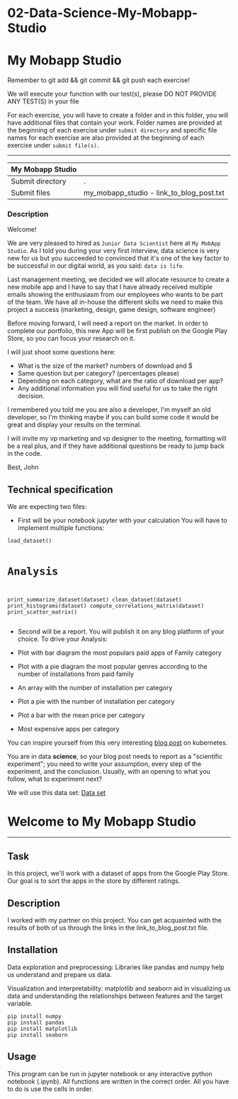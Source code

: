 # 02-Data-Science-My-Mobapp-Studio

<div class="row">
<div class="col tab-content">
<div class="tab-pane active show" id="subject" role="tabpanel">
<div class="row">
<div class="col-md-12 col-xl-12">
<div class="markdown-body">
<p class="text-muted m-b-15">
</p><h1>My Mobapp Studio</h1>
<p>Remember to git add &amp;&amp; git commit &amp;&amp; git push each exercise!</p>
<p>We will execute your function with our test(s), please DO NOT PROVIDE ANY TEST(S) in your file</p>
<p>For each exercise, you will have to create a folder and in this folder, you will have additional files that contain your work. Folder names are provided at the beginning of each exercise under <code>submit directory</code> and specific file names for each exercise are also provided at the beginning of each exercise under <code>submit file(s)</code>.</p>
<hr>
<table>
<thead>
<tr>
<th>My Mobapp Studio</th>
<th></th>
</tr>
</thead>
<tbody>
<tr>
<td>Submit directory</td>
<td>.</td>
</tr>
<tr>
<td>Submit files</td>
<td>my_mobapp_studio - link_to_blog_post.txt</td>
</tr>
</tbody>
</table>
<h3>Description</h3>
<p>Welcome!</p>
<p>We are very pleased to hired as <code>Junior Data Scientist</code> here at <code>My MobApp Studio</code>. As I told you during your very first interview, data science is very new for us but you succeeded to convinced that it's one of the key factor to be successful in our digital world, as you said: <code>data is life</code>.</p>
<p>Last management meeting, we decided we will allocate resource to create a new mobile app and I have to say that I have already received multiple emails showing the enthusiasm from our employees who wants to be part of the team.
We have all in-house the different skills we need to make this project a success (marketing, design, game design, software engineer)</p>
<p>Before moving forward, I will need a report on the market. In order to complete our portfolio, this new App will be first publish on the Google Play Store, so you can focus your research on it.</p>
<p>I will just shoot some questions here:</p>
<ul>
<li>What is the size of the market? numbers of download and $</li>
<li>Same question but per category? (percentages please)</li>
<li>Depending on each category, what are the ratio of download per app?</li>
<li>Any additional information you will find useful for us to take the right decision.</li>
</ul>
<p>I remembered you told me you are also a developer, I'm myself an old developer, so I'm thinking maybe if you can build some code it would be great and display your results on the terminal.</p>
<p>I will invite my vp marketing and vp designer to the meeting, formatting will be a real plus, and if they have additional questions be ready to jump back in the code.</p>
<p>Best,
John</p>
<h2>Technical specification</h2>
<p>We are expecting two files:</p>
<ul>
<li>First will be your notebook jupyter with your calculation
You will have to implement multiple functions:</li>
</ul>
<pre class=" language-plain"><code class=" language-plain">load_dataset()

# Analysis
print_summarize_dataset(dataset)
clean_dataset(dataset)
print_histograms(dataset)
compute_correlations_matrix(dataset)
print_scatter_matrix()
</code></pre>
<ul>
<li>
<p>Second will be a report. You will publish it on any blog platform of your choice.
To drive your Analysis:</p>
</li>
<li>
<p>Plot with bar diagram the most populars paid apps of Family category</p>
</li>
<li>
<p>Plot with a pie diagram the most popular genres according to the number of installations from paid family</p>
</li>
<li>
<p>An array with the number of installation per category</p>
</li>
<li>
<p>Plot a pie with the number of installation per category</p>
</li>
<li>
<p>Plot a bar with the mean price per category</p>
</li>
<li>
<p>Most expensive apps per category</p>
</li>
</ul>
<p>You can inspire yourself from this very interesting <a href="https://kubernetes.io/blog/2020/05/my-exciting-journey-into-kubernetes-history/" target="_blank">blog post</a> on kubernetes.</p>
<p>You are in data <strong>science</strong>, so your blog post needs to report as a "scientific experiment"; you need to write your assumption, every step of the experiment, and the conclusion.
Usually, with an opening to what you follow, what to experiment next?</p>
<p>We will use this data set: <a href="https://www.kaggle.com/lava18/google-play-store-apps" target="_blank">Data set</a></p>

<p></p>
</div>

</div>
</div>
</div>
<div class="tab-pane" id="resources" role="tabpanel">
<div class="row">
<div class="col-xl-12">
<div class="row text-center">
<div class="col">
</div>
</div>

</div>
</div>
</div>
</div>
</div>

# Welcome to My Mobapp Studio
***

## Task
In this project, we'll work with a dataset of apps from the Google Play Store. 
Our goal is to sort the apps in the store by different ratings.
## Description
I worked with my partner on this project. 
You can get acquainted with the results of both of us through the links in the link_to_blog_post.txt file.
## Installation
Data exploration and preprocessing: Libraries like pandas and numpy help us understand and prepare us data.

Visualization and interpretability: matplotlib and seaborn aid in visualizing us data and understanding the relationships between features and the target variable.

```
pip install numpy
pip install pandas
pip install matplotlib
pip install seaborn
```

## Usage
This program can be run in jupyter notebook or any interactive python notebook (.ipynb).
All functions are written in the correct order. 
All you have to do is use the cells in order.

